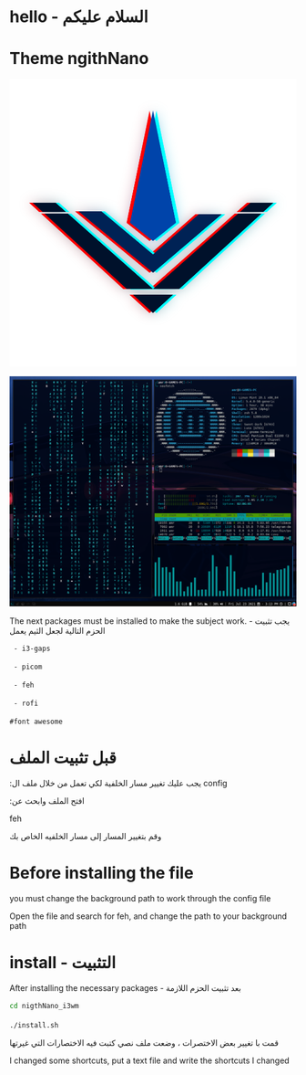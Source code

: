 # hello - السلام عليكم

# Theme ngithNano 

![title](iconteme.svg)

<img src="screenshot/Screenshot from 2021-07-23 15-13-52.png">

The next packages must be installed to make the subject work. - يجب تثبيت الحزم التالية لجعل الثيم يعمل

```
 - i3-gaps

 - picom

 - feh

 - rofi

#font awesome
```


# قبل تثبيت الملف 
  :يجب عليك تغيير مسار الخلفية لكي تعمل من خلال ملف ال
config

 :افتح الملف وابحث عن

 feh 

 وقم بتغيير المسار إلى مسار الخلفيه الخاص بك


# Before installing the file

you must change the background path to work through the config file

Open the file and search for feh, and change the path to your background path

# install - التثبيت
 
After installing the necessary packages - بعد تثبيت الحزم اللازمة

```sh
cd nigthNano_i3wm

./install.sh

```


قمت با تغيير بعض الاختصرات ، وضعت ملف نصي كتبت فيه الاختصارات التي غيرتها 

I changed some shortcuts, put a text file and write the shortcuts I changed


